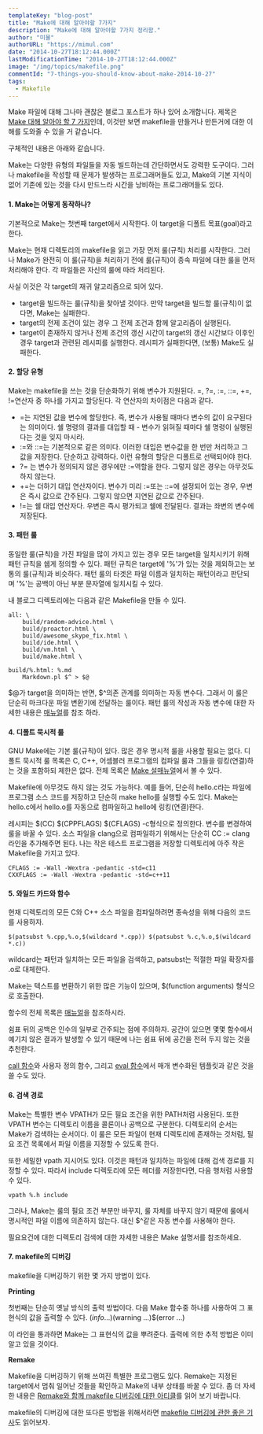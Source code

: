 ```yaml
---
templateKey: "blog-post"
title: "Make에 대해 알아야할 7가지"
description: "Make에 대해 알아야할 7가지 정리함."
author: "미물"
authorURL: "https://mimul.com"
date: "2014-10-27T18:12:44.000Z"
lastModificationTime: "2014-10-27T18:12:44.000Z"
image: "/img/topics/makefile.png"
commentId: "7-things-you-should-know-about-make-2014-10-27"
tags:
  - Makefile
---
```


Make 파일에 대해 그나마 괜찮은 블로그 포스트가 하나 있어 소개합니다. 제목은 [Make 대해 알아야 할 7 가지](http://www.alexeyshmalko.com/2014/7-things-you-should-know-about-make/)인데, 이것만 보면 makefile을 만들거나 만든거에 대한 이해를 도와줄 수 있을 거 같습니다.

구체적인 내용은 아래와 같습니다.

Make는 다양한 유형의 파일들을 자동 빌드하는데 간단하면서도 강력한 도구이다. 그러나 makefile을 작성할 때 문제가 발생하는 프로그래머들도 있고, Make의 기본 지식이 없어 기존에 있는 것을 다시 만드느라 시간을 낭비하는 프로그래머들도 있다.

#### 1. Make는 어떻게 동작하나?

기본적으로 Make는 첫번째 target에서 시작한다. 이 target을 디폴트 목표(goal)라고 한다.

Make는 현재 디렉토리의 makefile을 읽고 가장 먼저 룰(규칙) 처리를 시작한다. 그러나 Make가 완전히 이 룰(규칙)을 처리하기 전에 룰(규칙)이 종속 파일에 대한 룰을 먼저 처리해야 한다. 각 파일들은 자신의 룰에 따라 처리된다.

사실 이것은 각 target의 재귀 알고리즘으로 되어 있다.

- target을 빌드하는 룰(규칙)을 찾아낼 것이다. 만약 target을 빌드할 룰(규칙)이 없다면, Make는 실패한다.
- target의 전제 조건이 있는 경우 그 전제 조건과 함께 알고리즘이 실행된다.
- target이 존재하지 않거나 전제 조건의 갱신 시간이 target의 갱신 시간보다 이후인 경우 target과 관련된 레시피를 실행한다. 레시피가 실패한다면, (보통) Make도 실패한다.

#### 2. 할당 유형

Make는 makefile을 쓰는 것을 단순화하기 위해 변수가 지원된다. =, ?=, :=, ::=, +=, !=연산자 중 하나를 가지고 할당된다. 각 연산자의 차이점은 다음과 같다.

- =는 지연된 값을 변수에 할당한다. 즉, 변수가 사용될 때마다 변수의 값이 요구된다는 의미이다. 쉘 명령의 결과를 대입할 때 - 변수가 읽혀질 때마다 쉘 명령이 실행된다는 것을 잊지 마시라.
- :=와 ::=는 기본적으로 같은 의미다. 이러한 대입은 변수값을 한 번만 처리하고 그 값을 저장한다. 단순하고 강력하다. 이런 유형의 할당은 디폴트로 선택되어야 한다.
- ?= 는 변수가 정의되지 않은 경우에만 :=역할을 한다. 그렇지 않은 경우는 아무것도 하지 않는다.
- +=는 더하기 대입 연산자이다. 변수가 미리 :=또는 ::=에 설정되어 있는 경우, 우변은 즉시 값으로 간주된다. 그렇지 않으면 지연된 값으로 간주된다.
- !=는 쉘 대입 연산자다. 우변은 즉시 평가되고 쉘에 전달된다. 결과는 좌변의 변수에 저장된다.

#### 3. 패턴 룰

동일한 룰(규칙)을 가진 파일을 많이 가지고 있는 경우 모든 target을 일치시키기 위해 패턴 규칙을 쉡게 정의할 수 있다. 패턴 규칙은 target에 '%'가 있는 것을 제외하고는 보통의 룰(규칙)과 비슷하다. 패턴 룰의 타겟은 파일 이름과 일치하는 패턴이라고 판단되며 '%'는 공백이 아닌 부분 문자열에 일치시킬 수 있다.

내 블로그 디렉토리에는 다음과 같은 Makefile을 만들 수 있다.
```
all: \
    build/random-advice.html \
    build/proactor.html \
    build/awesome_skype_fix.html \
    build/ide.html \
    build/vm.html \
    build/make.html \

build/%.html: %.md
    Markdown.pl $^ > $@
```

$@가 target을 의미하는 반면, $^의존 관계를 의미하는 자동 변수다. 그래서 이 룰은 단순히 마크다운 파일 변환기에 전달하는 룰이다. 패턴 룰의 작성과 자동 변수에 대한 자세한 내용은 [매뉴얼](http://www.gnu.org/software/make/manual/make.html#Pattern-Rules)를 참조 하라.

#### 4. 디폴트 묵시적 룰

GNU Make에는 기본 룰(규칙)이 있다. 많은 경우 명시적 룰을 사용할 필요는 없다. 디폴트 묵시적 룰 목록은 C, C++, 어셈블러 프로그램의 컴파일 룰과 그들을 링킹(연결)하는 것을 포함하되 제한은 없다. 전체 목록은 [Make 설매뉴얼](https://www.gnu.org/software/make/manual/html_node/Catalogue-of-Rules.html)에서 볼 수 있다.

Makefile에 아무것도 하지 않는 것도 가능하다. 예를 들어, 단순히 hello.c라는 파일에 프로그램 소스 코드를 저장하고 단순히 make hello를 실행할 수도 있다. Make는 hello.c에서 hello.o를 자동으로 컴파일하고 hello에 링킹(연결)한다.


레시피는 $(CC) $(CPPFLAGS) $(CFLAGS) -c형식으로 정의한다. 변수를 변경하여 룰을 바꿀 수 있다. 소스 파일을 clang으로 컴파일하기 위해서는 단순히 CC := clang라인을 추가해주면 된다. 나는 작은 테스트 프로그램을 저장할 디렉토리에 아주 작은 Makefile을 가지고 있다.

```
CFLAGS := -Wall -Wextra -pedantic -std=c11
CXXFLAGS := -Wall -Wextra -pedantic -std=c++11
```

#### 5. 와일드 카드와 함수
현재 디렉토리의 모든 C와 C++ 소스 파일을 컴파일하려면 종속성을 위해 다음의 코드를 사용하자.

```
$(patsubst %.cpp,%.o,$(wildcard *.cpp)) $(patsubst %.c,%.o,$(wildcard *.c))
```
wildcard는 패턴과 일치하는 모든 파일을 검색하고, patsubst는 적절한 파일 확장자를 .o로 대체한다.

Make는 텍스트를 변환하기 위한 많은 기능이 있으며, $(function arguments) 형식으로 호출한다.

함수의 전체 목록은 [매뉴얼](https://www.gnu.org/software/make/manual/make.html#Functions)을 참조하시라.

쉼표 뒤의 공백은 인수의 일부로 간주되는 점에 주의하자. 공간이 있으면 몇몇 함수에서 예기치 않은 결과가 발생할 수 있기 때문에 나는 쉼표 뒤에 공간을 전혀 두지 않는 것을 추천한다.

[call 함수](https://www.gnu.org/software/make/manual/make.html#Call-Function)와 사용자 정의 함수, 그리고 [eval 함수](https://www.gnu.org/software/make/manual/make.html#Eval-Function)에서 매개 변수화된 템플릿과 같은 것을 쓸 수도 있다.

#### 6. 검색 경로

Make는 특별한 변수 VPATH가 모든 필요 조건을 위한 PATH처럼 사용된다. 또한 VPATH 변수는 디렉토리 이름을 콜론이나 공백으로 구분한다. 디렉토리의 순서는 Make가 검색하는 순서이다. 이 룰은 모든 파일이 현재 디렉토리에 존재하는 것처럼, 필요 조건 목록에서 파일 이름을 지정할 수 있도록 한다.

또한 세밀한 vpath 지시어도 있다. 이것은 패턴과 일치하는 파일에 대해 검색 경로를 지정할 수 있다. 따라서 include 디렉토리에 모든 헤더를 저장한다면, 다음 행처럼 사용할 수 있다.
```
vpath %.h include
```
그러나, Make는 룰의 필요 조건 부분만 바꾸지, 룰 자체를 바꾸지 않기 때문에 룰에서 명시적인 파일 이름에 의존하지 않는다. 대신 $^같은 자동 변수를 사용해야 한다.

필요요건에 대한 디렉토리 검색에 대한 자세한 내용은 Make 설명서를 참조하세요.

#### 7. makefile의 디버깅

makefile을 디버깅하기 위한 몇 가지 방법이 있다.

**Printing**

첫번째는 단순히 옛날 방식의 출력 방법이다. 다음 Make 함수중 하나를 사용하여 그 표현식의 값을 출력할 수 있다.
$(info ...)$(warning ...)$(error ...)

이 라인을 통과하면 Make는 그 표현식의 값을 뿌려준다.
출력에 의한 추적 방법은 이미 알고 있을 것이다.

**Remake**

Makefile을 디버깅하기 위해 쓰여진 특별한 프로그램도 있다. Remake는 지정된 target에서 멈춰 일어난 것들을 확인하고 Make의 내부 상태를 바꿀 수 있다. 좀 더 자세한 내용은 [Remake와 함께 makefile 디버깅에 대한 아티클](https://www.usenix.org/legacy/event/lisa11/tech/full_papers/Bernstein.pdf)를 읽어 보기 바랍니다.

makefile의 디버깅에 대한 또다른 방법을 위해서라면 [makefile 디버깅에 관한 좋은 기사](https://www.cs.rit.edu/usr/local/pub/jeh/courses/QUARTERS/Tools/Handouts/02-Make+Ant/debugging-make.pdf)도 읽어보자.
